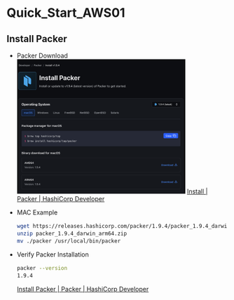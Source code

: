 # Quick_Start_AWS01


## Install Packer
- Packer Download  
    <img src="./Image/InstallPacker.png"  width="80%" height="80%">
    [Install | Packer | HashiCorp Developer](https://developer.hashicorp.com/packer/downloads)

- MAC Example
    ```bash
    wget https://releases.hashicorp.com/packer/1.9.4/packer_1.9.4_darwin_arm64.zip
    unzip packer_1.9.4_darwin_arm64.zip 
    mv ./packer /usr/local/bin/packer 
    ```

- Verify Packer Installation
    ```bash
    packer --version
    1.9.4
    ```
    [Install Packer | Packer | HashiCorp Developer](https://developer.hashicorp.com/packer/tutorials/aws-get-started/get-started-install-cli)